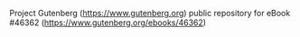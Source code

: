 Project Gutenberg (https://www.gutenberg.org) public repository for eBook #46362 (https://www.gutenberg.org/ebooks/46362)
